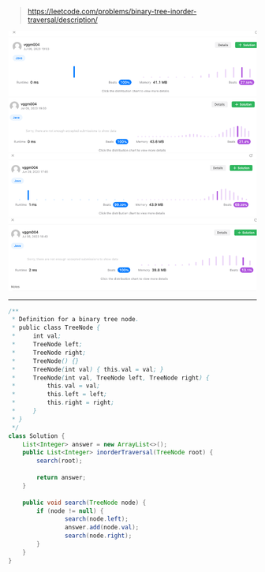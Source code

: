 > https://leetcode.com/problems/binary-tree-inorder-traversal/description/

![img.png](image/94_성능.png)![img.png](image/35_성능.png)![img.png](image/26_성능.png)![img.png](image/70_성능.png)

---
~~~java
/**
 * Definition for a binary tree node.
 * public class TreeNode {
 *     int val;
 *     TreeNode left;
 *     TreeNode right;
 *     TreeNode() {}
 *     TreeNode(int val) { this.val = val; }
 *     TreeNode(int val, TreeNode left, TreeNode right) {
 *         this.val = val;
 *         this.left = left;
 *         this.right = right;
 *     }
 * }
 */
class Solution {
    List<Integer> answer = new ArrayList<>();
    public List<Integer> inorderTraversal(TreeNode root) {
        search(root);

        return answer;
    }

    public void search(TreeNode node) {
        if (node != null) {
                search(node.left);
                answer.add(node.val);
                search(node.right);
        }
    }
}
~~~